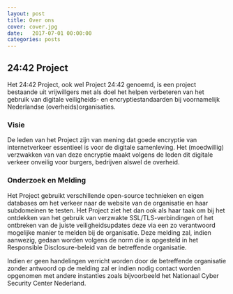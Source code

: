 ```yaml
---
layout: post
title: Over ons
cover: cover.jpg
date:   2017-07-01 00:00:00
categories: posts
---
```


## 24:42 Project
  
Het 24:42 Project, ook wel Project 24:42 genoemd, is een project bestaande uit vrijwillgers met als doel het helpen verbeteren van het gebruik van digitale veiligheids- en encryptiestandaarden bij voornamelijk Nederlandse (overheids)organisaties.

### Visie
  
De leden van het Project zijn van mening dat goede encryptie van internetverkeer essentieel is voor de digitale samenleving. Het (moedwillig) verzwakken van van deze encryptie maakt volgens de leden dit digitale verkeer onveilig voor burgers, bedrijven alswel de overheid.

### Onderzoek en Melding
  
Het Project gebruikt verschillende open-source technieken en eigen databases om het verkeer naar de website van de organisatie en haar subdomeinen te testen.
Het Project ziet het dan ook als haar taak om bij het ontdekken van het gebruik van verzwakte SSL/TLS-verbindingen of het ontbreken van de juiste veiligheidsupdates deze via een zo verantwoord mogelijke manier te melden bij de organisatie.
Deze melding zal, indien aanwezig, gedaan worden volgens de norm die is opgesteld in het Responsible Disclosure-beleid van de betreffende organisatie.
  
Indien er geen handelingen verricht worden door de betreffende organisatie zonder antwoord op de melding zal er indien nodig contact worden opgenomen met andere instanties zoals bijvoorbeeld het Nationaal Cyber Security Center Nederland.
